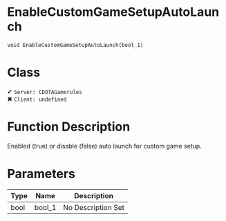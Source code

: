 # EnableCustomGameSetupAutoLaunch
```
void EnableCustomGameSetupAutoLaunch(bool_1)
```
# Class
✔ `Server: CDOTAGamerules`  
✖ `Client: undefined`  

# Function Description
Enabled (true) or disable (false) auto launch for custom game setup.
# Parameters
Type|Name|Description
--|--|--
bool|bool_1|No Description Set
